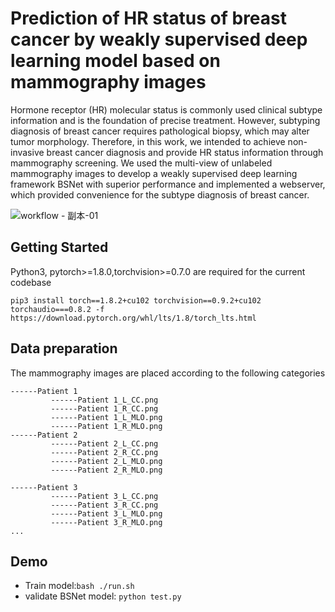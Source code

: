 # Prediction of HR status of breast cancer by weakly supervised deep learning model based on mammography images
Hormone receptor (HR) molecular status is commonly used clinical subtype information and is the foundation of precise treatment. However, subtyping diagnosis of breast cancer requires pathological biopsy, which may alter tumor morphology. Therefore, in this work, we intended to achieve non-invasive breast cancer diagnosis and provide HR status information through mammography screening. We used the multi-view of unlabeled mammography images to develop a weakly supervised deep learning framework BSNet with superior performance and implemented a webserver, which provided convenience for the subtype diagnosis of breast cancer.

![workflow - 副本-01](https://user-images.githubusercontent.com/97509376/236117355-94ecad88-2bfb-4840-891f-dbebae8393df.png)

## Getting Started
Python3, pytorch>=1.8.0,torchvision>=0.7.0 are required for the current codebase
```
pip3 install torch==1.8.2+cu102 torchvision==0.9.2+cu102 torchaudio===0.8.2 -f https://download.pytorch.org/whl/lts/1.8/torch_lts.html
```
## Data preparation

The mammography images are placed according to the following categories
```
------Patient 1
         ------Patient 1_L_CC.png
         ------Patient 1_R_CC.png
         ------Patient 1_L_MLO.png
         ------Patient 1_R_MLO.png
------Patient 2
         ------Patient 2_L_CC.png
         ------Patient 2_R_CC.png
         ------Patient 2_L_MLO.png
         ------Patient 2_R_MLO.png
         
------Patient 3
         ------Patient 3_L_CC.png
         ------Patient 3_R_CC.png
         ------Patient 3_L_MLO.png
         ------Patient 3_R_MLO.png
...         

```

## Demo


* Train model:`bash ./run.sh`
* validate BSNet model:  `python test.py`  



